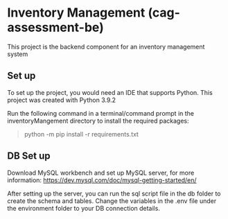 # Inventory Management (cag-assessment-be)
This project is the backend component for an inventory management system

## Set up
To set up the project, you would need an IDE that supports Python. This project was created with Python 3.9.2

Run the following command in a terminal/command prompt in the inventoryMangement directory to install the required packages:
> python -m pip install -r requirements.txt

## DB Set up
Download MySQL workbench and set up MySQL server, for more information:
https://dev.mysql.com/doc/mysql-getting-started/en/

After setting up the server, you can run the sql script file in the db folder to create the schema and tables. Change the variables in the .env file under the environment folder to your DB connection details.
